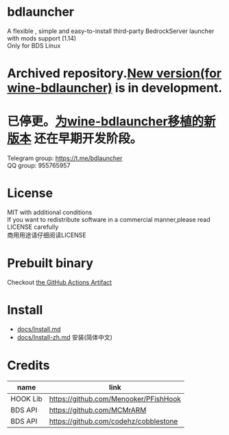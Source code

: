 # bdlauncher
A flexible , simple and easy-to-install third-party BedrockServer launcher with mods support (1.14)<br>
Only for BDS Linux<br>
# Archived repository.[New version(for wine-bdlauncher)](https://github.com/Sysca11/BedrockKit) is in development.
# 已停更。[为wine-bdlauncher移植的新版本](https://github.com/Sysca11/BedrockKit) 还在早期开发阶段。

Telegram group: https://t.me/bdlauncher  
QQ group: 955765957  

# License
MIT with additional conditions<br>
If you want to redistribute software in a commercial manner,please read LICENSE carefully<br>
商用用途请仔细阅读LICENSE

# Prebuilt binary
Checkout [the GitHub Actions Artifact](https://github.com/Sysca11/bdlauncher/actions)

# Install

- [docs/Install.md](docs/Install.md)
- [docs/Install-zh.md](docs/Install-zh.md) 安装(简体中文)

# Credits
| name | link |
|  ----|----  |
| HOOK Lib | https://github.com/Menooker/PFishHook |
| BDS API | https://github.com/MCMrARM |
| BDS API | https://github.com/codehz/cobblestone  |
